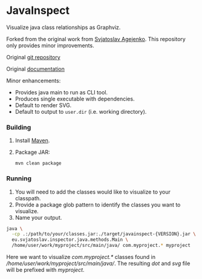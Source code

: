 # JavaInspect

Visualize java class relationships as Graphviz.

Forked from the original work from [Svjatoslav Agejenko](http://www.svjatoslav.eu/).
This repository only provides minor improvements.

Original [git repository](http://www2.svjatoslav.eu/repositories/javainspect.git)

Original [documentation](http://www2.svjatoslav.eu/gitbrowse/javainspect/doc/index.html)

Minor enhancements:

- Provides java main to run as CLI tool.
- Produces single executable with dependencies.
- Default to render SVG.
- Default to output to `user.dir` (i.e. working directory).

### Building

1. Install [Maven](http://maven.apache.org/).
2. Package JAR:

    `mvn clean package`

### Running

1. You will need to add the classes would like to visualize to your classpath.
2. Provide a package glob pattern to identify the classes you want to visualize.
3. Name your output.

```bash
java \
  -cp .:/path/to/your/classes.jar:./target/javainspect-{VERSION}.jar \
  eu.svjatoslav.inspector.java.methods.Main \
  /home/user/work/myproject/src/main/java/ com.myproject.* myproject
```

Here we want to visualize _com.myproject.*_ classes found in
*/home/user/work/myproject/src/main/java/*. The resulting *dot* and *svg*
file will be prefixed with *myproject*.

